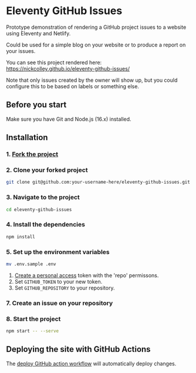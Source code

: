 # Eleventy GitHub Issues

Prototype demonstration of rendering a GitHub project issues to a website using Eleventy and Netlify.

Could be used for a simple blog on your website or to produce a report on your issues.

You can see this project rendered here: https://nickcolley.github.io/eleventy-github-issues/

Note that only issues created by the owner will show up, but you could configure this to be based on labels or something else.

## Before you start

Make sure you have Git and Node.js (16.x) installed.

## Installation

### 1. [Fork the project](https://docs.github.com/en/free-pro-team@latest/github/getting-started-with-github/fork-a-repo)

### 2. Clone your forked project
```bash
git clone git@github.com:your-username-here/eleventy-github-issues.git
```

### 3. Navigate to the project
```bash
cd eleventy-github-issues
```

### 4. Install the dependencies
```bash
npm install
```

### 5. Set up the environment variables
```bash
mv .env.sample .env
```

1. [Create a personal access](https://docs.github.com/en/free-pro-team@latest/github/authenticating-to-github/creating-a-personal-access-token) token with the 'repo' permissons.
2. Set `GITHUB_TOKEN` to your new token.
3. Set `GITHUB_REPOSITORY` to your repository.

### 7. Create an issue on your repository

### 8. Start the project
```bash
npm start -- --serve
```

## Deploying the site with GitHub Actions

The [deploy GitHub action workflow](./github/workflows/deploy.yml) will automatically deploy changes.